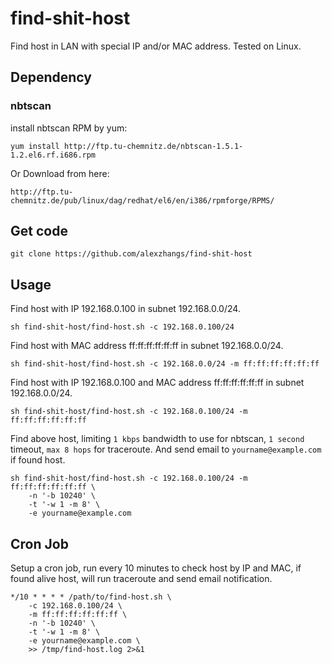 # find-shit-host

Find host in LAN with special IP and/or MAC address.
Tested on Linux.

## Dependency

### nbtscan

install nbtscan RPM by yum:

```
yum install http://ftp.tu-chemnitz.de/nbtscan-1.5.1-1.2.el6.rf.i686.rpm
```

Or Download from here:

```
http://ftp.tu-chemnitz.de/pub/linux/dag/redhat/el6/en/i386/rpmforge/RPMS/
```

## Get code

```
git clone https://github.com/alexzhangs/find-shit-host
```

## Usage

Find host with IP 192.168.0.100 in subnet 192.168.0.0/24.

```
sh find-shit-host/find-host.sh -c 192.168.0.100/24
```

Find host with MAC address ff:ff:ff:ff:ff:ff in subnet 192.168.0.0/24.

```
sh find-shit-host/find-host.sh -c 192.168.0.0/24 -m ff:ff:ff:ff:ff:ff
```

Find host with IP 192.168.0.100 and MAC address ff:ff:ff:ff:ff:ff in subnet 192.168.0.0/24.

```
sh find-shit-host/find-host.sh -c 192.168.0.100/24 -m ff:ff:ff:ff:ff:ff
```

Find above host, limiting `1 kbps` bandwidth to use for nbtscan, `1 second`
timeout, `max 8 hops` for traceroute.
And send email to `yourname@example.com` if found host.

```
sh find-shit-host/find-host.sh -c 192.168.0.100/24 -m
ff:ff:ff:ff:ff:ff \
    -n '-b 10240' \
    -t '-w 1 -m 8' \
    -e yourname@example.com
```

## Cron Job

Setup a cron job, run every 10 minutes to check host by IP and MAC,
if found alive host, will run traceroute and send email notification.

```
*/10 * * * * /path/to/find-host.sh \
    -c 192.168.0.100/24 \
    -m ff:ff:ff:ff:ff:ff \
    -n '-b 10240' \
    -t '-w 1 -m 8' \
    -e yourname@example.com \
    >> /tmp/find-host.log 2>&1
```
